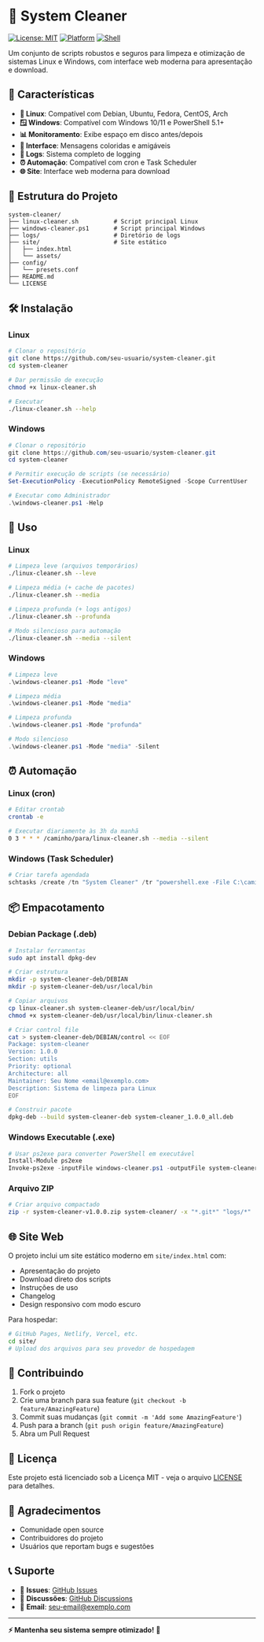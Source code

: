 # 🧹 System Cleaner

[![License: MIT](https://img.shields.io/badge/License-MIT-yellow.svg)](https://opensource.org/licenses/MIT)
[![Platform](https://img.shields.io/badge/Platform-Linux%20%7C%20Windows-blue.svg)]()
[![Shell](https://img.shields.io/badge/Shell-Bash%20%7C%20PowerShell-green.svg)]()

Um conjunto de scripts robustos e seguros para limpeza e otimização de sistemas Linux e Windows, com interface web moderna para apresentação e download.

## 🚀 Características

- **🐧 Linux**: Compatível com Debian, Ubuntu, Fedora, CentOS, Arch
- **🪟 Windows**: Compatível com Windows 10/11 e PowerShell 5.1+
- **📊 Monitoramento**: Exibe espaço em disco antes/depois
- **🎨 Interface**: Mensagens coloridas e amigáveis
- **📝 Logs**: Sistema completo de logging
- **⏰ Automação**: Compatível com cron e Task Scheduler
- **🌐 Site**: Interface web moderna para download

## 📁 Estrutura do Projeto

```
system-cleaner/
├── linux-cleaner.sh          # Script principal Linux
├── windows-cleaner.ps1       # Script principal Windows
├── logs/                     # Diretório de logs
├── site/                     # Site estático
│   ├── index.html
│   └── assets/
├── config/
│   └── presets.conf
├── README.md
└── LICENSE
```

## 🛠️ Instalação

### Linux
```bash
# Clonar o repositório
git clone https://github.com/seu-usuario/system-cleaner.git
cd system-cleaner

# Dar permissão de execução
chmod +x linux-cleaner.sh

# Executar
./linux-cleaner.sh --help
```

### Windows
```powershell
# Clonar o repositório
git clone https://github.com/seu-usuario/system-cleaner.git
cd system-cleaner

# Permitir execução de scripts (se necessário)
Set-ExecutionPolicy -ExecutionPolicy RemoteSigned -Scope CurrentUser

# Executar como Administrador
.\windows-cleaner.ps1 -Help
```

## 📖 Uso

### Linux
```bash
# Limpeza leve (arquivos temporários)
./linux-cleaner.sh --leve

# Limpeza média (+ cache de pacotes)
./linux-cleaner.sh --media

# Limpeza profunda (+ logs antigos)
./linux-cleaner.sh --profunda

# Modo silencioso para automação
./linux-cleaner.sh --media --silent
```

### Windows
```powershell
# Limpeza leve
.\windows-cleaner.ps1 -Mode "leve"

# Limpeza média
.\windows-cleaner.ps1 -Mode "media"

# Limpeza profunda
.\windows-cleaner.ps1 -Mode "profunda"

# Modo silencioso
.\windows-cleaner.ps1 -Mode "media" -Silent
```

## ⏰ Automação

### Linux (cron)
```bash
# Editar crontab
crontab -e

# Executar diariamente às 3h da manhã
0 3 * * * /caminho/para/linux-cleaner.sh --media --silent
```

### Windows (Task Scheduler)
```powershell
# Criar tarefa agendada
schtasks /create /tn "System Cleaner" /tr "powershell.exe -File C:\caminho\windows-cleaner.ps1 -Mode media -Silent" /sc daily /st 03:00
```

## 📦 Empacotamento

### Debian Package (.deb)
```bash
# Instalar ferramentas
sudo apt install dpkg-dev

# Criar estrutura
mkdir -p system-cleaner-deb/DEBIAN
mkdir -p system-cleaner-deb/usr/local/bin

# Copiar arquivos
cp linux-cleaner.sh system-cleaner-deb/usr/local/bin/
chmod +x system-cleaner-deb/usr/local/bin/linux-cleaner.sh

# Criar control file
cat > system-cleaner-deb/DEBIAN/control << EOF
Package: system-cleaner
Version: 1.0.0
Section: utils
Priority: optional
Architecture: all
Maintainer: Seu Nome <email@exemplo.com>
Description: Sistema de limpeza para Linux
EOF

# Construir pacote
dpkg-deb --build system-cleaner-deb system-cleaner_1.0.0_all.deb
```

### Windows Executable (.exe)
```powershell
# Usar ps2exe para converter PowerShell em executável
Install-Module ps2exe
Invoke-ps2exe -inputFile windows-cleaner.ps1 -outputFile system-cleaner.exe
```

### Arquivo ZIP
```bash
# Criar arquivo compactado
zip -r system-cleaner-v1.0.0.zip system-cleaner/ -x "*.git*" "logs/*"
```

## 🌐 Site Web

O projeto inclui um site estático moderno em `site/index.html` com:
- Apresentação do projeto
- Download direto dos scripts
- Instruções de uso
- Changelog
- Design responsivo com modo escuro

Para hospedar:
```bash
# GitHub Pages, Netlify, Vercel, etc.
cd site/
# Upload dos arquivos para seu provedor de hospedagem
```

## 🤝 Contribuindo

1. Fork o projeto
2. Crie uma branch para sua feature (`git checkout -b feature/AmazingFeature`)
3. Commit suas mudanças (`git commit -m 'Add some AmazingFeature'`)
4. Push para a branch (`git push origin feature/AmazingFeature`)
5. Abra um Pull Request

## 📄 Licença

Este projeto está licenciado sob a Licença MIT - veja o arquivo [LICENSE](LICENSE) para detalhes.

## 🙏 Agradecimentos

- Comunidade open source
- Contribuidores do projeto
- Usuários que reportam bugs e sugestões

## 📞 Suporte

- 🐛 **Issues**: [GitHub Issues](https://github.com/seu-usuario/system-cleaner/issues)
- 💬 **Discussões**: [GitHub Discussions](https://github.com/seu-usuario/system-cleaner/discussions)
- 📧 **Email**: seu-email@exemplo.com

---

**⚡ Mantenha seu sistema sempre otimizado!** 🚀
